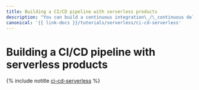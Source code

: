 ```yaml
---
title: Building a CI/CD pipeline with serverless products
description: "You can build a continuous integration\_/\_continuous delivery (CI/CD) pipeline using serverless products."
canonical: '{{ link-docs }}/tutorials/serverless/ci-cd-serverless'
---
```


# Building a CI/CD pipeline with serverless products

{% include notitle [ci-cd-serverless](../../_tutorials/serverless/ci-cd-serverless.md) %}